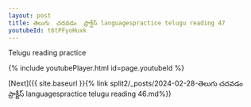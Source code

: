 ```yaml
---
layout: post
title: తెలుగు  చదవడం  ప్రాక్టీస్ languagespractice telugu reading 47
youtubeId: t6tPFyoHuxk
---
```

 
 
Telugu reading practice
 
 
 
 
 


{% include youtubePlayer.html id=page.youtubeId %}
 
[Next]({{ site.baseurl }}{% link  split2/_posts/2024-02-28-తెలుగు  చదవడం  ప్రాక్టీస్ languagespractice telugu reading 46.md%})
 
